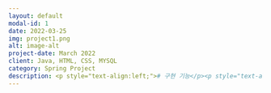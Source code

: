 ```yaml
---
layout: default
modal-id: 1
date: 2022-03-25
img: project1.png
alt: image-alt
project-date: March 2022
client: Java, HTML, CSS, MYSQL
category: Spring Project
description: <p style="text-align:left;"># 구현 기능</p><p style="text-align:left;">&nbsp;&nbsp;-&nbsp;회원가입/로그인(인터셉터 적용)</br>&nbsp;&nbsp;-&nbsp;판매업체 등록/수정/삭제</br>&nbsp;&nbsp;-&nbsp;상품 등록/수정/삭제</br>&nbsp;&nbsp;-&nbsp;상품 이미지 정보 등록</br>&nbsp;&nbsp;-&nbsp;검색</br>&nbsp;&nbsp;-&nbsp;장바구니</br>&nbsp;&nbsp;-&nbsp;주문 현황/취소</br>&nbsp;&nbsp;-&nbsp;댓글 등록/수정/삭제</br>&nbsp;&nbsp;-&nbsp;AWS 배포</p>
---
```

